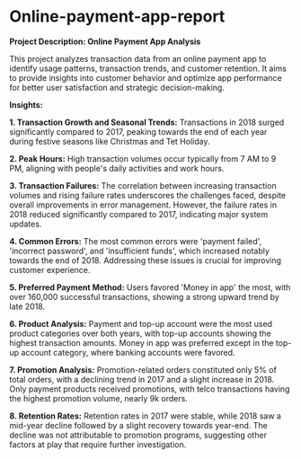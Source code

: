 # Online-payment-app-report

**Project Description: Online Payment App Analysis**  

This project analyzes transaction data from an online payment app to identify usage patterns, transaction trends, and customer retention. It aims to provide insights into customer behavior and optimize app performance for better user satisfaction and strategic decision-making. 

**Insights:**  

**1. Transaction Growth and Seasonal Trends:** Transactions in 2018 surged significantly compared to 2017, peaking towards the end of each year during festive seasons like Christmas and Tet Holiday.  

**2. Peak Hours:** High transaction volumes occur typically from 7 AM to 9 PM, aligning with people's daily activities and work hours.  

**3. Transaction Failures:** The correlation between increasing transaction volumes and rising failure rates underscores the challenges faced, despite overall improvements in error management. However, the failure rates in 2018 reduced significantly compared to 2017, indicating major system updates.  

**4. Common Errors:** The most common errors were 'payment failed', 'incorrect password', and 'insufficient funds', which increased notably towards the end of 2018. Addressing these issues is crucial for improving customer experience.  

**5. Preferred Payment Method:** Users favored 'Money in app' the most, with over 160,000 successful transactions, showing a strong upward trend by late 2018.  

**6. Product Analysis:** Payment and top-up account were the most used product categories over both years, with top-up accounts showing the highest transaction amounts. Money in app was preferred except in the top-up account category, where banking accounts were favored.  

**7. Promotion Analysis:** Promotion-related orders constituted only 5% of total orders, with a declining trend in 2017 and a slight increase in 2018. Only payment products received promotions, with telco transactions having the highest promotion volume, nearly 9k orders.  

**8. Retention Rates:** Retention rates in 2017 were stable, while 2018 saw a mid-year decline followed by a slight recovery towards year-end. The decline was not attributable to promotion programs, suggesting other factors at play that require further investigation.  
